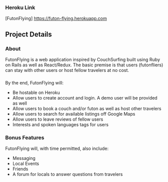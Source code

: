 ### Heroku Link

[FutonFlying] https://futon-flying.herokuapp.com

## Project Details

### About

FutonFlying is a web application inspired by CouchSurfing built using
Ruby on Rails as well as React/Redux. The basic premise is that users
(futonfliers) can stay with other users or host fellow travelers at no cost.

### 



By the end, FutonFlying will:
* Be hostable on Heroku
* Allow users to create account and login. A demo user will be provided as well
* Allow users to book a couch and/or futon as well as host other travelers
* Allow users to search for available listings off Google Maps
* Allow users to leave reviews of fellow users
* Interests and spoken languages tags for users

### Bonus Features

FutonFlying will, with time permitted, also include:
* Messaging
* Local Events
* Friends
* A forum for locals to answer questions from travelers
